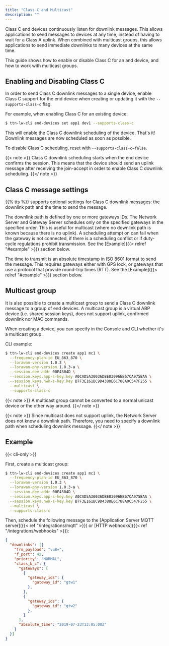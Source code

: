 ```yaml
---
title: "Class C and Multicast"
description: ""
---
```


Class C end devices continuously listen for downlink messages. This allows applications to send messages to devices at any time, instead of having to wait for a Class A uplink. When combined with multicast groups, this allows applications to send immediate downlinks to many devices at the same time.

This guide shows how to enable or disable Class C for an and device, and how to work with multicast groups.

<!--more-->

## Enabling and Disabling Class C

In order to send Class C downlink messages to a single device, enable Class C support for the end device when creating or updating it with the `--supports-class-c` flag.

For example, when enabling Class C for an existing device:

```bash
$ ttn-lw-cli end-devices set app1 dev1 --supports-class-c
```

This will enable the Class C downlink scheduling of the device. That's it! Downlink messages are now scheduled as soon as possible.

To disable Class C scheduling, reset with `--supports-class-c=false`.

{{< note >}} Class C downlink scheduling starts when the end device confirms the session. This means that the device should send an uplink message after receiving the join-accept in order to enable Class C downlink scheduling. {{</ note >}}

## Class C message settings

{{% tts %}} supports optional settings for Class C downlink messages: the downlink path and the time to send the message.

The downlink path is defined by one or more gateways IDs. The Network Server and Gateway Server schedules only on the specified gateways in the specified order. This is useful for multicast (where no downlink path is known because there is no uplink). A scheduling attempt on can fail when the gateway is not connected, if there is a scheduling conflict or if duty-cycle regulations prohibit transmission. See the [Example]({{< relref "#example" >}}) section below.

The time to transmit is an absolute timestamp in ISO 8601 format to send the message. This requires gateways either with GPS lock, or gateways that use a protocol that provide round-trip times (RTT). See the [Example]({{< relref "#example" >}}) section below.

## Multicast group

It is also possible to create a multicast group to send a Class C downlink message to a group of end devices. A multicast group is a virtual ABP device (i.e. shared session keys), does not support uplink, confirmed downlink nor MAC commands.

When creating a device, you can specify in the Console and CLI whether it's a multicast group.

CLI example:

```bash
$ ttn-lw-cli end-devices create app1 mc1 \
  --frequency-plan-id EU_863_870 \
  --lorawan-version 1.0.3 \
  --lorawan-phy-version 1.0.3-a \
  --session.dev-addr 00E4304D \
  --session.keys.app-s-key.key A0CAD5A30036DBE03096EB67CA975BAA \
  --session.keys.nwk-s-key.key B7F3E161BC9D4388E6C788A0C547F255 \
  --multicast \
  --supports-class-c
```

{{< note >}} A multicast group cannot be converted to a normal unicast device or the other way around. {{</ note >}}

{{< note >}} Since multicast does not support uplink, the Network Server does not know a downlink path. Therefore, you need to specify a downlink path when scheduling downlink message. {{</ note >}}

## Example

{{< cli-only >}}

First, create a multicast group:

```bash
$ ttn-lw-cli end-devices create app1 mc1 \
  --frequency-plan-id EU_863_870 \
  --lorawan-version 1.0.3 \
  --lorawan-phy-version 1.0.3-a \
  --session.dev-addr 00E4304D \
  --session.keys.app-s-key.key A0CAD5A30036DBE03096EB67CA975BAA \
  --session.keys.nwk-s-key.key B7F3E161BC9D4388E6C788A0C547F255 \
  --multicast \
  --supports-class-c
```

Then, schedule the following message to the [Application Server MQTT server]({{< ref "/integrations/mqtt" >}}) or [HTTP webhooks]({{< ref "/integrations/webhooks" >}}):

```json
{
  "downlinks": [{
    "frm_payload": "vu8=",
    "f_port": 42,
    "priority": "NORMAL",
    "class_b_c": {
      "gateways": [
        {
          "gateway_ids": {
            "gateway_id": "gtw1"
          },
        },
        {
          "gateway_ids": {
            "gateway_id": "gtw2"
          },
        }
      ],
      "absolute_time": "2019-07-23T13:05:00Z"
    }
  }]
}
```
